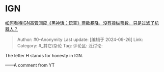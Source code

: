 # IGN
[如何看待IGN高管回应《黑神话：悟空》票数暴降，没有操纵票数，只是过滤了机器人？](https://www.zhihu.com/question/668209226/answer/3639860949)

> Author: #0-Anonymity
> Last update: [编辑于 2024-09-26]
> Link:
> Category: #_其它/杂论 
> Tag: 
> 评论区:
> 泛讨论:

The letter H stands for honesty in IGN.

——A comment from YT